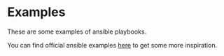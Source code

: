 # Examples
These are some examples of ansible playbooks.

You can find official ansible examples [here](https://github.com/ansible/ansible-examples) to get some more inspiration.
